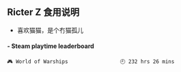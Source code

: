 ## Ricter Z 食用说明
- 喜欢猫猫，是个冇猫孤儿

<!-- steam-box start -->
#### - Steam playtime leaderboard
```text
🎮 World of Warships                 🕘 232 hrs 26 mins
```
<!-- Powered by https://github.com/YouEclipse/steam-box . -->
<!-- steam-box end -->
